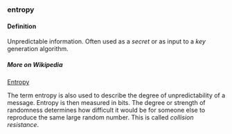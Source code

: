 ### entropy

<h4>Definition</h4><p>Unpredictable information. Often used as a <em>secret</em> or as input to a <em>key</em> generation algorithm. </p><h5>More on Wikipedia</h5><p><a href="https://en.wikipedia.org/wiki/Entropy_(information_theory)">Entropy</a></p><p>The term entropy is also used to describe the degree of unpredictability of a message. Entropy is then measured in bits. The degree or strength of randomness determines how difficult it would be for someone else to reproduce the same large random number. This is called <em>collision resistance</em>.</p>